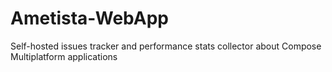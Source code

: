 # Ametista-WebApp
Self-hosted issues tracker and performance stats collector about Compose Multiplatform applications
